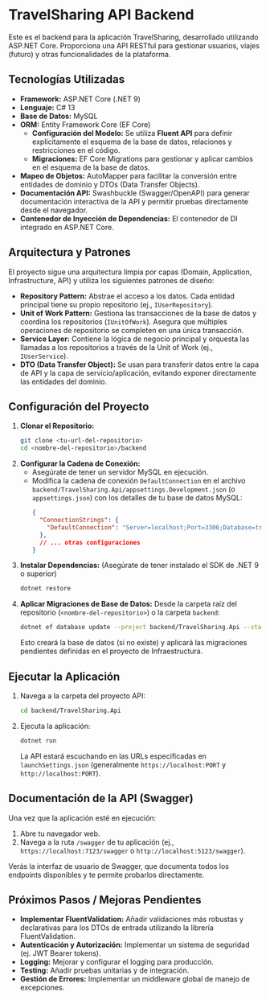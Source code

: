 # TravelSharing API Backend

Este es el backend para la aplicación TravelSharing, desarrollado utilizando ASP.NET Core. Proporciona una API RESTful para gestionar usuarios, viajes (futuro) y otras funcionalidades de la plataforma.

## Tecnologías Utilizadas

*   **Framework:** ASP.NET Core (.NET 9)
*   **Lenguaje:** C# 13
*   **Base de Datos:** MySQL
*   **ORM:** Entity Framework Core (EF Core)
    *   **Configuración del Modelo:** Se utiliza **Fluent API** para definir explícitamente el esquema de la base de datos, relaciones y restricciones en el código.
    *   **Migraciones:** EF Core Migrations para gestionar y aplicar cambios en el esquema de la base de datos.
*   **Mapeo de Objetos:** AutoMapper para facilitar la conversión entre entidades de dominio y DTOs (Data Transfer Objects).
*   **Documentación API:** Swashbuckle (Swagger/OpenAPI) para generar documentación interactiva de la API y permitir pruebas directamente desde el navegador.
*   **Contenedor de Inyección de Dependencias:** El contenedor de DI integrado en ASP.NET Core.

## Arquitectura y Patrones

El proyecto sigue una arquitectura limpia por capas (Domain, Application, Infrastructure, API) y utiliza los siguientes patrones de diseño:

*   **Repository Pattern:** Abstrae el acceso a los datos. Cada entidad principal tiene su propio repositorio (ej., `IUserRepository`).
*   **Unit of Work Pattern:** Gestiona las transacciones de la base de datos y coordina los repositorios (`IUnitOfWork`). Asegura que múltiples operaciones de repositorio se completen en una única transacción.
*   **Service Layer:** Contiene la lógica de negocio principal y orquesta las llamadas a los repositorios a través de la Unit of Work (ej., `IUserService`).
*   **DTO (Data Transfer Object):** Se usan para transferir datos entre la capa de API y la capa de servicio/aplicación, evitando exponer directamente las entidades del dominio.

## Configuración del Proyecto

1.  **Clonar el Repositorio:**
    ```bash
    git clone <tu-url-del-repositorio>
    cd <nombre-del-repositorio>/backend
    ```
2.  **Configurar la Cadena de Conexión:**
    *   Asegúrate de tener un servidor MySQL en ejecución.
    *   Modifica la cadena de conexión `DefaultConnection` en el archivo `backend/TravelSharing.Api/appsettings.Development.json` (o `appsettings.json`) con los detalles de tu base de datos MySQL:
        ```json
        {
          "ConnectionStrings": {
            "DefaultConnection": "Server=localhost;Port=3306;Database=travelsharing_db;User ID=travelsharing_user;Password=tu_contraseña_mysql;SslMode=Preferred;"
          },
          // ... otras configuraciones
        }
        ```
3.  **Instalar Dependencias:**
    (Asegúrate de tener instalado el SDK de .NET 9 o superior)
    ```bash
    dotnet restore
    ```
4.  **Aplicar Migraciones de Base de Datos:**
    Desde la carpeta raíz del repositorio (`<nombre-del-repositorio>`) o la carpeta `backend`:
    ```bash
    dotnet ef database update --project backend/TravelSharing.Api --startup-project backend/TravelSharing.Api
    ```
    Esto creará la base de datos (si no existe) y aplicará las migraciones pendientes definidas en el proyecto de Infraestructura.

## Ejecutar la Aplicación

1.  Navega a la carpeta del proyecto API:
    ```bash
    cd backend/TravelSharing.Api
    ```
2.  Ejecuta la aplicación:
    ```bash
    dotnet run
    ```
    La API estará escuchando en las URLs especificadas en `launchSettings.json` (generalmente `https://localhost:PORT` y `http://localhost:PORT`).

## Documentación de la API (Swagger)

Una vez que la aplicación esté en ejecución:

1.  Abre tu navegador web.
2.  Navega a la ruta `/swagger` de tu aplicación (ej., `https://localhost:7123/swagger` o `http://localhost:5123/swagger`).

Verás la interfaz de usuario de Swagger, que documenta todos los endpoints disponibles y te permite probarlos directamente.

## Próximos Pasos / Mejoras Pendientes

*   **Implementar FluentValidation:** Añadir validaciones más robustas y declarativas para los DTOs de entrada utilizando la librería FluentValidation.
*   **Autenticación y Autorización:** Implementar un sistema de seguridad (ej. JWT Bearer tokens).
*   **Logging:** Mejorar y configurar el logging para producción.
*   **Testing:** Añadir pruebas unitarias y de integración.
*   **Gestión de Errores:** Implementar un middleware global de manejo de excepciones.
